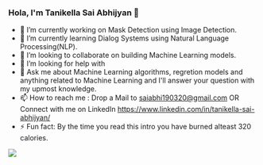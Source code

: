 ### Hola, I'm Tanikella Sai Abhijyan 👋

- 🔭 I’m currently working on Mask Detection using Image Detection.
- 🌱 I’m currently learning Dialog Systems using Natural Language Processing(NLP). 
- 👯 I’m looking to collaborate on building Machine Learning models.
- 🤔 I’m looking for help with 
- 💬 Ask me about Machine Learning algorithms, regretion models and anything related to Machine Learning and I'll answer your question with my upmost knowledge.
- 📫 How to reach me : Drop a Mail to saiabhi190320@gmail.com OR Connect with me on LinkedIn https://www.linkedin.com/in/tanikella-sai-abhijyan/
- ⚡ Fun fact: By the time you read this intro you have burned alteast 320 calories.

<img src="https://github-readme-stats.vercel.app/api?username=SaiAbhijyan&show_icons=true&title_color=fff&icon_color=79ff97&text_color=9f9f9f&bg_color=#C70039 ">

